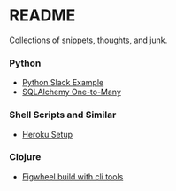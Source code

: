 # README

Collections of snippets, thoughts, and junk. 
### Python

* [Python Slack Example](Python/slack-api.md)
* [SQLAlchemy One-to-Many](Python/sqlalchemy-one-to-many.md)

### Shell Scripts and Similar

* [Heroku Setup](Shell/heroku.md)

### Clojure

* [Figwheel build with cli tools](Clojure/figwheel-cli-tools-setup.md)
